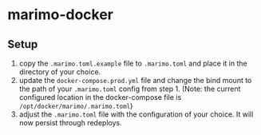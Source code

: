 # marimo-docker

## Setup

1. copy the `.marimo.toml.example` file to `.marimo.toml` and place it in the directory of your choice.
2. update the `docker-compose.prod.yml` file and change the bind mount to the path of your `.marimo.toml` config from step 1. (Note: the current configured location in the docker-compose file is `/opt/docker/marimo/.marimo.toml`)
3. adjust the `.marimo.toml` file with the configuration of your choice. It will now persist through redeploys.
   
